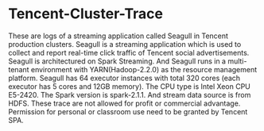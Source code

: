 # Tencent-Cluster-Trace
These are logs of a streaming application called Seagull in Tencent production clusters. Seagull is a streaming application which is used to collect and report real-time click traffic of Tencent social advertisements. Seagull is architectured on Spark Streaming. And Seagull runs in a multi-tenant environment with YARN(Hadoop-2.2.0) as the resource management platform. Seagull has 64 executor instances with total 320 cores (each executor has 5 cores and 12GB memory). The CPU type is Intel Xeon CPU E5-2420. The Spark version is spark-2.1.1. And stream data source is from HDFS. These trace are not allowed for profit or commercial advantage. Permission for personal or classroom use need to be granted by Tencent SPA.

